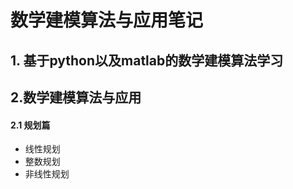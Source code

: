 # 数学建模算法与应用笔记

## 1. 基于python以及matlab的数学建模算法学习

## 2.数学建模算法与应用

####  2.1 规划篇

- 线性规划
- 整数规划
- 非线性规划



